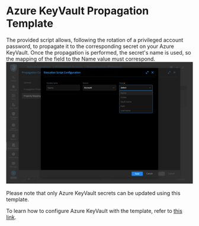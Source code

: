 ﻿# Azure KeyVault Propagation Template

The provided script allows, following the rotation of a privileged account password, to propagate it to the corresponding secret on your Azure KeyVault.
Once the propagation is performed, the secret's name is used, so the mapping of the field to the Name value must correspond.
![alt text](./images/keyvault-img-fieldmap.png)

Please note that only Azure KeyVault secrets can be updated using this template.

To learn how to configure Azure KeyVault with the template, refer to [this link](../../../Providers/Azure%20Key%20Vault/ReadMe.md).

